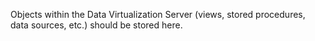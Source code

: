 Objects within the Data Virtualization Server (views, stored procedures, data sources, etc.) should be stored here.
